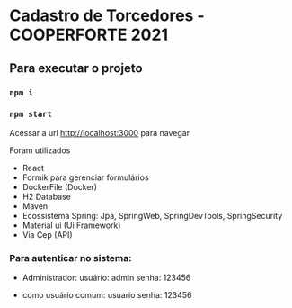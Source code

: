 # Cadastro de Torcedores - COOPERFORTE 2021

## Para executar o projeto

### `npm i`
### `npm start`

Acessar a url [http://localhost:3000](http://localhost:3000) para navegar

Foram utilizados
* React
* Formik para gerenciar formulários
* DockerFile (Docker)
* H2 Database
* Maven
* Ecossistema Spring: Jpa, SpringWeb, SpringDevTools, SpringSecurity
* Material ui (Ui Framework)
* Via Cep (API)


### Para autenticar no sistema:

* Administrador:
    usuário: admin
	senha: 123456
	
* como usuário comum: 
    usuario
	senha: 123456

